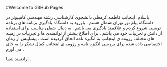 #Welcome to GitHub Pages

باسلام. اینجانب فاطمه کرمعلی دانشجوی کارشناسی رشته مهندسی کامپیوتر در دانشگاه پیام نور تهران شمال هستم . باورود به دانشگاه یادگیری برنامه های برنامه نویسی شروع کردم و علاقمند یادگیری می باشم . به دنبال شغلی مناسب برای استفاده از دانش و تجربیات خود می باشم . برای اطلاع بیشتر از توانمندی ها و تجربیات در زمینه های مختلف رزومه ی اینجانب به انگیزه نامه الحاق گردیده است . پیشاپیش از زمان اختصاصی داده شده برای بررسی انگیزه نامه و رزومه ی اینجانب کمال تشکر را به جای می آورم .

ارادتمند شما .
